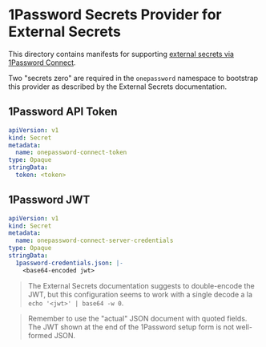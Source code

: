 # 1Password Secrets Provider for External Secrets

This directory contains manifests for supporting [external secrets via 1Password Connect](https://external-secrets.io/main/provider/1password-automation/).

Two "secrets zero" are required in the `onepassword` namespace to bootstrap this provider as described by the External Secrets documentation.

## 1Password API Token

```yaml
apiVersion: v1
kind: Secret
metadata:
  name: onepassword-connect-token
type: Opaque
stringData:
  token: <token>
```

## 1Password JWT

```yaml
apiVersion: v1
kind: Secret
metadata:
  name: onepassword-connect-server-credentials
type: Opaque
stringData:
  1password-credentials.json: |-
    <base64-encoded jwt>
```

> The External Secrets documentation suggests to double-encode the JWT, but this configuration seems to work with a single decode a la `echo '<jwt>' | base64 -w 0`.

> Remember to use the "actual" JSON document with quoted fields. The JWT shown at the end of the 1Password setup form is not well-formed JSON.